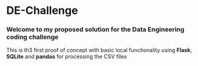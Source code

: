 # DE-Challenge

### Welcome to my proposed solution for the Data Engineering coding challenge

This is th3 first proof of concept with basic local functionality using **Flask**, **SQLite** and **pandas** for processing the CSV files